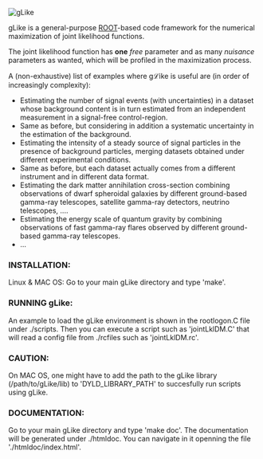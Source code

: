 ![gLike](https://github.com/javierrico/gLike/raw/master/logo/gLike_logo_small.png "gLike logo")

gLike is a general-purpose [ROOT](root.cern.ch)-based code framework for the numerical maximization of joint likelihood functions.

The joint likelihood function has **one** *free* parameter and as many *nuisance* parameters as wanted, which will be profiled in the  maximization process. 

A (non-exhaustive) list of examples where g$\mathcal{L}$ike is useful are (in order of increasingly complexity):

 - Estimating the number of signal events (with uncertainties) in a dataset whose background content is in turn estimated from an independent measurement in a signal-free control-region.
 - Same as before, but considering in addition a systematic uncertainty in the estimation of the background. 
 - Estimating the intensity of a steady source of signal particles in the presence of background particles, merging datasets obtained under different experimental conditions.
 - Same as before, but each dataset actually comes from a different instrument and in different data format.
 - Estimating the dark matter annihilation cross-section combining observations of dwarf spheroidal galaxies by different ground-based gamma-ray telescopes, satellite gamma-ray detectors, neutrino telescopes, ....
 - Estimating the energy scale of quantum gravity by combining observations of fast gamma-ray flares observed by different ground-based gamma-ray telescopes.
 - ...

### INSTALLATION:

Linux & MAC OS:
Go to your main gLike directory and type 'make'.


### RUNNING gLike:
An example to load the gLike environment is shown in the rootlogon.C file under ./scripts. Then you can execute a script such as 'jointLklDM.C' that will read a config file from ./rcfiles such as 'jointLklDM.rc'.


### CAUTION:
On MAC OS, one might have to add the path to the gLike library (/path/to/gLike/lib) to 'DYLD_LIBRARY_PATH' to succesfully run scripts using gLike.


### DOCUMENTATION:
Go to your main gLike directory and type 'make doc'. The documentation will be generated under ./htmldoc. You can navigate in it openning the file './htmldoc/index.html'.

